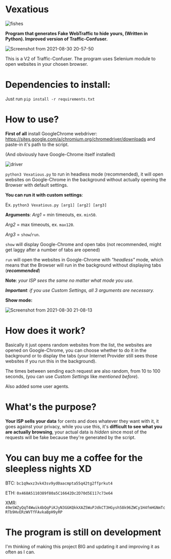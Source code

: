 # Vexatious

![fishes](https://user-images.githubusercontent.com/84932430/131382979-c86a0a35-6585-4a07-ab0e-41c9863982f4.jpg)

**Program that generates Fake WebTraffic to hide yours, (Written in Python). Improved version of Traffic-Confuser.**

![Screenshot from 2021-08-30 20-57-50](https://user-images.githubusercontent.com/84932430/131383448-87603607-e526-4e93-8a63-9287de7b4ad6.png)

This is a V2 of Traffic-Confuser. The program uses Selenium module to open websites in your chosen browser. 

# Dependencies to install:

Just run  `pip install -r requirements.txt`

# How to use?

**First of all** install GoogleChrome webdriver: https://sites.google.com/a/chromium.org/chromedriver/downloads and paste-in it's path to the script.

(And obviously have Google-Chrome itself installed)

![driver](https://user-images.githubusercontent.com/84932430/131385179-894426f7-8545-4d97-8290-3db2da688d63.png)

`python3 Vexatious.py` to run in headless mode (recommended), it will open websites on Google-Chrome in the background without actually opening the Browser with default settings.

**You can run it with custom settings**:

Ex. `python3 Vexatious.py [arg1] [arg2] [arg3]`

**Arguments**: 
*Arg1* = min timeouts, ex. `min50`. 

*Arg2* = max timeouts, ex. `max120`. 

*Arg3* = `show`/`run`.

`show` will display Google-Chrome and open tabs (not recommended, might get laggy after a number of tabs are opened) 

`run` will open the websites in Google-Chrome with *"headless"* mode, which means that the Browser will run in the background without displaying tabs (***recommended***) 

**Note**: *your ISP sees the same no matter what mode you use.*

***Important***: *if you use Custom Settings, all 3 arguments are necessary.* 

**Show mode:**

![Screenshot from 2021-08-30 21-08-13](https://user-images.githubusercontent.com/84932430/131384667-db63a97c-8da8-46b0-bece-36bb5492495e.png)

# How does it work?

Basically it just opens random websites from the list, the websites are opened on Google-Chrome, you can choose whether to do it in the background or to display the tabs (your Internet Provider still sees those websites if you run this in the background).

The times between sending each request are also random, from 10 to 100 seconds, (you can use *Custom Settings* like *mentioned before*).

Also added some user agents.

# What's the purpose?

**Your ISP sells your data** for cents and does whatever they want with it, it goes against your privacy, while you use this, it's **difficult to see what you are actually browsing**, your actual data is *hidden* since most of the requests will be fake because they're generated by the script.

# You can buy me a coffee for the sleepless nights XD

BTC: `bc1q9wxz3vk43sv9yd0aacmpta55q42tg2ffprkut4`

ETH: `0x468A5110389f80a5C16642Dc2D70d5E117c73e64`

XMR: `49eSWZyQqT4Wwik4bQqPiKJyN3GGKQkkXAZ5WuPJdkCT3HGysh58k96ZWCy1H4fmHGNmTcRTb9HvERzWVTfFAvkaBpH9yRP`

# The program is still on development

I'm thinking of making this project BIG and updating it and improving it as often as I can.
